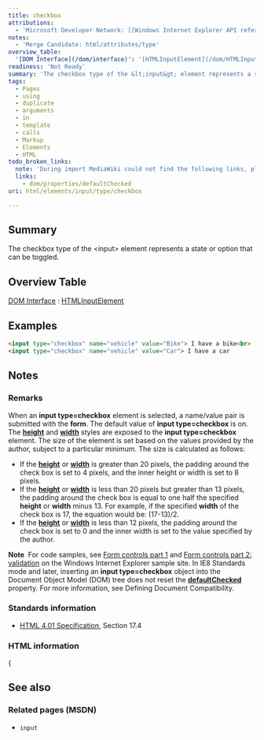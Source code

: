 ```yaml
---
title: checkbox
attributions:
  - 'Microsoft Developer Network: [[Windows Internet Explorer API reference](http://msdn.microsoft.com/en-us/library/ie/hh828809%28v=vs.85%29.aspx) Article]'
notes:
  - 'Merge Candidate: html/attributes/type'
overview_table:
  '[DOM Interface](/dom/interface)': '[HTMLInputElement](/dom/HTMLInputElement)'
readiness: 'Not Ready'
summary: 'The checkbox type of the &lt;input&gt; element represents a state or option that can be toggled.'
tags:
  - Pages
  - using
  - duplicate
  - arguments
  - in
  - template
  - calls
  - Markup
  - Elements
  - HTML
todo_broken_links:
  note: 'During import MediaWiki could not find the following links, please fix and adjust this list.'
  links:
    - dom/properties/defaultChecked
uri: html/elements/input/type/checkbox

---
```

## Summary

The checkbox type of the &lt;input&gt; element represents a state or option that can be toggled.

## Overview Table

[DOM Interface](/dom/interface)
:   [HTMLInputElement](/dom/HTMLInputElement)

## Examples

``` html
<input type="checkbox" name="vehicle" value="Bike"> I have a bike<br>
<input type="checkbox" name="vehicle" value="Car"> I have a car
```

## Notes

### Remarks

When an **input type=checkbox** element is selected, a name/value pair is submitted with the **form**. The default value of **input type=checkbox** is on. The [**height**](/css/properties/height) and [**width**](/css/properties/width) styles are exposed to the **input type=checkbox** element. The size of the element is set based on the values provided by the author, subject to a particular minimum. The size is calculated as follows:

-   If the [**height**](/css/properties/height) or [**width**](/css/properties/width) is greater than 20 pixels, the padding around the check box is set to 4 pixels, and the inner height or width is set to 8 pixels.
-   If the [**height**](/css/properties/height) or [**width**](/css/properties/width) is less than 20 pixels but greater than 13 pixels, the padding around the check box is equal to one half the specified **height** or **width** minus 13. For example, if the specified **width** of the check box is 17, the equation would be: (17-13)/2.
-   If the [**height**](/css/properties/height) or [**width**](/css/properties/width) is less than 12 pixels, the padding around the check box is set to 0 and the inner width is set to the value specified by the author.

**Note**  For code samples, see [Form controls part 1](http://go.microsoft.com/fwlink/p/?LinkID=251128) and [Form controls part 2: validation](http://go.microsoft.com/fwlink/p/?LinkID=251131) on the Windows Internet Explorer sample site. In IE8 Standards mode and later, inserting an **input type=checkbox** object into the Document Object Model (DOM) tree does not reset the [**defaultChecked**](/w/index.php?title=dom/properties/defaultChecked&action=edit&redlink=1) property. For more information, see Defining Document Compatibility.

### Standards information

-   [HTML 4.01 Specification](http://go.microsoft.com/fwlink/p/?linkid=25320), Section 17.4

### HTML information

{

## See also

### Related pages (MSDN)

-   `input`
